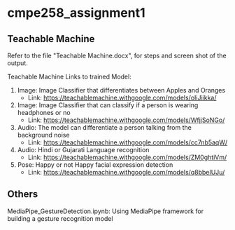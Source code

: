 # cmpe258_assignment1

## Teachable Machine
Refer to the file "Teachable Machine.docx", for steps and screen shot of the output.

Teachable Machine Links to trained Model:
1. Image: Image Classifier that differentiates between Apples and Oranges
   - Link: https://teachablemachine.withgoogle.com/models/oIiJiikka/
2. Image: Image Classifier that can classify if a person is wearing  headphones or no
   - Link: https://teachablemachine.withgoogle.com/models/WfjjSoNGo/
4. Audio: The model can differentiate a person talking from the background noise
   - Link:  https://teachablemachine.withgoogle.com/models/cc7nb5aqW/
5. Audio: Hindi or Gujarati Language recognition
   - Link: https://teachablemachine.withgoogle.com/models/ZM0ghtiVm/
6. Pose: Happy or not Happy facial expression detection
   - Link: https://teachablemachine.withgoogle.com/models/q8bbeIUJu/
  
## Others
MediaPipe_GestureDetection.ipynb: Using MediaPipe framework for building a gesture recognition model
  
